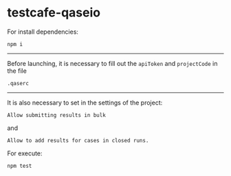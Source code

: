 # testcafe-qaseio

For install dependencies:
```
npm i
```
---
Before launching, it is necessary to fill out the `apiToken` and `projectCode` in the file
```
.qaserc
```
---
It is also necessary to set in the settings of the project:
```
Allow submitting results in bulk
```
and
```
Allow to add results for cases in closed runs.
```
For execute:
```
npm test
```